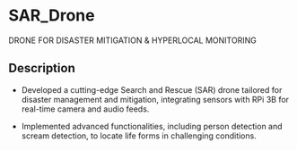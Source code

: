 # SAR_Drone
DRONE FOR DISASTER MITIGATION &amp; HYPERLOCAL MONITORING

## Description
- Developed a cutting-edge Search and Rescue (SAR) drone tailored
for disaster management and mitigation, integrating sensors with
RPi 3B for real-time camera and audio feeds.

- Implemented advanced functionalities, including person detection
and scream detection, to locate life forms in challenging
conditions.

